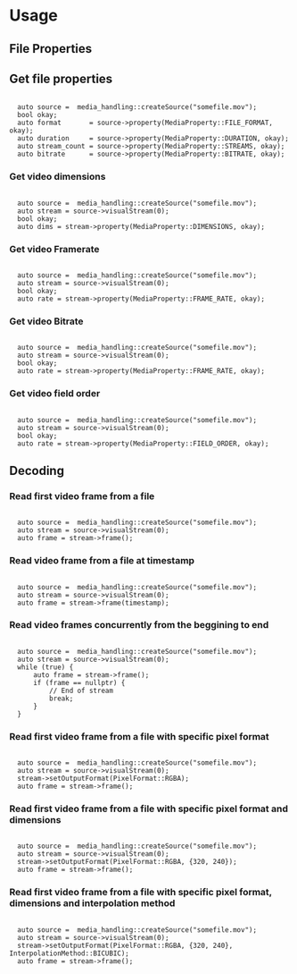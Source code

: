 # Usage

## File Properties

## Get file properties
<pre><code>
  auto source =  media_handling::createSource("somefile.mov");
  bool okay;
  auto format       = source->property<std::string>(MediaProperty::FILE_FORMAT, okay);
  auto duration     = source->property<int64_t>(MediaProperty::DURATION, okay);
  auto stream_count = source->property<int32_t>(MediaProperty::STREAMS, okay);
  auto bitrate      = source->property<int32_t>(MediaProperty::BITRATE, okay);
</code></pre>

### Get video dimensions
<pre><code>
  auto source =  media_handling::createSource("somefile.mov");
  auto stream = source->visualStream(0);
  bool okay;
  auto dims = stream->property<Dimensions>(MediaProperty::DIMENSIONS, okay);
</code></pre>

### Get video Framerate
<pre><code>
  auto source =  media_handling::createSource("somefile.mov");
  auto stream = source->visualStream(0);
  bool okay;
  auto rate = stream->property<Rational>(MediaProperty::FRAME_RATE, okay);
</code></pre>

### Get video Bitrate
<pre><code>
  auto source =  media_handling::createSource("somefile.mov");
  auto stream = source->visualStream(0);
  bool okay;
  auto rate = stream->property<Rational>(MediaProperty::FRAME_RATE, okay);
</code></pre>

### Get video field order
<pre><code>
  auto source =  media_handling::createSource("somefile.mov");
  auto stream = source->visualStream(0);
  bool okay;
  auto rate = stream->property<FieldOrder>(MediaProperty::FIELD_ORDER, okay);
</code></pre>

## Decoding

### Read first video frame from a file
<pre><code>
  auto source =  media_handling::createSource("somefile.mov");
  auto stream = source->visualStream(0);
  auto frame = stream->frame(); 
</code></pre>


### Read video frame from a file at timestamp
<pre><code>
  auto source =  media_handling::createSource("somefile.mov");
  auto stream = source->visualStream(0);
  auto frame = stream->frame(timestamp); 
</code></pre>

### Read video frames concurrently from the beggining to end
<pre><code>
  auto source =  media_handling::createSource("somefile.mov");
  auto stream = source->visualStream(0);
  while (true) {
      auto frame = stream->frame(); 
      if (frame == nullptr) {
          // End of stream
          break;
      }
  }
</code></pre>

### Read first video frame from a file with specific pixel format
<pre><code>
  auto source =  media_handling::createSource("somefile.mov");
  auto stream = source->visualStream(0);
  stream->setOutputFormat(PixelFormat::RGBA);
  auto frame = stream->frame(); 
</code></pre>

### Read first video frame from a file with specific pixel format and dimensions
<pre><code>
  auto source =  media_handling::createSource("somefile.mov");
  auto stream = source->visualStream(0);
  stream->setOutputFormat(PixelFormat::RGBA, {320, 240});
  auto frame = stream->frame(); 
</code></pre>

### Read first video frame from a file with specific pixel format, dimensions and interpolation method
<pre><code>
  auto source =  media_handling::createSource("somefile.mov");
  auto stream = source->visualStream(0);
  stream->setOutputFormat(PixelFormat::RGBA, {320, 240}, InterpolationMethod::BICUBIC);
  auto frame = stream->frame(); 
</code></pre>

